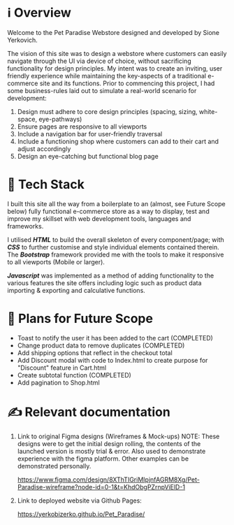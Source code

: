 # ℹ️ **Overview**

Welcome to the Pet Paradise Webstore designed and developed by Sione Yerkovich.

The vision of this site was to design a webstore where customers can easily navigate through the UI via device of choice, without sacrificing functionality for design principles. My intent was to create an inviting, user friendly experience while maintaining
the key-aspects of a traditional e-commerce site and its functions. Prior to commencing this project, I had some business-rules laid out to simulate a real-world scenario for development:

1. Design must adhere to core design principles (spacing, sizing, white-space, eye-pathways)
2. Ensure pages are responsive to all viewports
3. Include a navigation bar for user-friendly traversal
4. Include a functioning shop where customers can add to their cart and adjust accordingly
5. Design an eye-catching but functional blog page

# 🚀 **Tech Stack**

I built this site all the way from a boilerplate to an (almost, see Future Scope below) fully functional e-commerce store as a way to display, test and improve my skillset with web development tools, languages and frameworks.

I utilised ***HTML*** to build the overall skeleton of every component/page; with ***CSS*** to further customise and style individual elements contained therein. The ***Bootstrap*** framework provided me with the tools to make it responsive to all viewports (Mobile or larger).

***Javascript*** was implemented as a method of adding functionality to the various features the site offers including logic such as product data importing & exporting and calculative functions.

# 🌟 **Plans for Future Scope**

- Toast to notify the user it has been added to the cart (COMPLETED)
- Change product data to remove duplicates (COMPLETED)
- Add shipping options that reflect in the checkout total
- Add Discount modal with code to Index.html to create purpose for "Discount" feature in Cart.html
- Create subtotal function (COMPLETED)
- Add pagination to Shop.html

# ✍️ **Relevant documentation**
1. Link to original Figma designs (Wireframes & Mock-ups) NOTE: These designs were to get the initial design rolling, the contents of the launched version is mostly trial & error. Also used to demonstrate experience with the figma platform. Other examples can be demonstrated personally.
   
   https://www.figma.com/design/8XThTIGriMIpjnfAGRM8Xg/Pet-Paradise-wireframe?node-id=0-1&t=KhdObgPZrnpViElD-1

2. Link to deployed website via Github Pages:

   https://yerkobizerko.github.io/Pet_Paradise/

